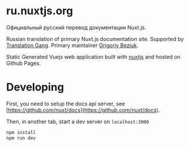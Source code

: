 # ru.nuxtjs.org

Официальный русский перевод документации Nuxt.js.

Russian translation of primary Nuxt.js documentation site.
Supported by [Translation Gang](https://github.com/translation-gang).
Primary maintainer [Grigoriy Beziuk](https://gbezyuk.github.io).

Static Generated Vuejs web application built with [nuxtjs](https://github.com/nuxt/nuxtjs) and hosted on Github Pages.

# Developing

First, you need to setup the docs api server, see [https://github.com/nuxt/docs](https://github.com/nuxt/docs).

Then, in another tab, start a dev server on `localhost:3000`

```bash
npm install
npm run dev
```

